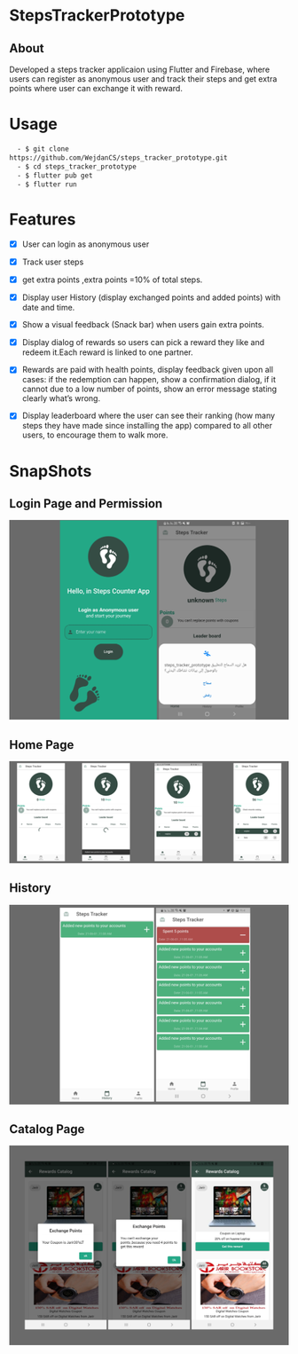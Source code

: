 # StepsTrackerPrototype

## About
Developed a steps tracker applicaion using Flutter and Firebase, where users can register as anonymous user and track their steps and get extra points where user can exchange it with reward.
# Usage
 ```
   - $ git clone https://github.com/WejdanCS/steps_tracker_prototype.git
   - $ cd steps_tracker_prototype
   - $ flutter pub get
   - $ flutter run
 ```
 
 # Features
 
- [x] User can login as anonymous user
  
- [x] Track user steps

- [x] get extra points ,extra points =10% of total steps.

- [x] Display user History (display exchanged points and added points) with date and time.

- [x] Show a visual feedback (Snack bar) when users gain extra points.
- [x] Display dialog of rewards so users can pick a reward they like and redeem it.Each reward is linked to one partner.
- [x] Rewards are paid with health points, display feedback given upon all cases: if the 
redemption can happen, show a confirmation dialog, if it cannot due to a low number of 
points, show an error message stating clearly what’s wrong.
- [x] Display leaderboard where the user can see their ranking (how many 
steps they have made since installing the app) compared to all other users, to encourage 
them to walk more.

# SnapShots
 ## Login Page and Permission
![snapshots](/snapshots/logn_permission.svg)

 ## Home Page
![snapshots](/snapshots/homePage.svg)
 ## History
![snapshots](/snapshots/history.svg)
 ## Catalog Page
![snapshots](/snapshots/rewardCatalog.svg)



